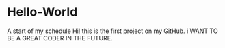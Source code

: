 # Hello-World
A start of my schedule
Hi! this is the first project on my GitHub. i WANT TO BE A GREAT CODER IN THE FUTURE.
